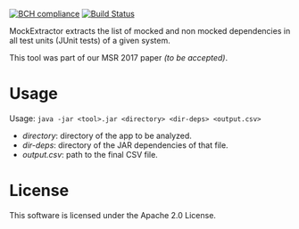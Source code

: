 [![BCH compliance](https://bettercodehub.com/edge/badge/ishepard/MockExtractor)](https://bettercodehub.com)
[![Build Status](https://travis-ci.com/ishepard/MockExtractor.svg?token=J3YWhdMEr4RvUk6qZbMK&branch=master)](https://travis-ci.com/ishepard/MockExtractor)

MockExtractor extracts the list of mocked and non mocked dependencies in
all test units (JUnit tests) of a given system.

This tool was part of our MSR 2017 paper _(to be accepted)_.

# Usage

Usage: `java -jar <tool>.jar <directory> <dir-deps> <output.csv>`

- _directory_: directory of the app to be analyzed.
- _dir-deps_: directory of the JAR dependencies of that file.
- _output.csv_: path to the final CSV file.

# License

This software is licensed under the Apache 2.0 License.
